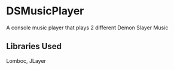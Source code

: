 # DSMusicPlayer 
 A console music player that plays 2 different Demon Slayer Music
 
 ## Libraries Used
 Lomboc, JLayer
